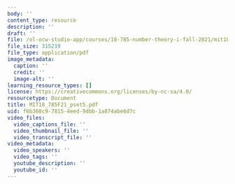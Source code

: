 ```yaml
---
body: ''
content_type: resource
description: ''
draft: ''
file: /ol-ocw-studio-app/courses/18-785-number-theory-i-fall-2021/mit18_785f21_pset5.pdf
file_size: 315219
file_type: application/pdf
image_metadata:
  caption: ''
  credit: ''
  image-alt: ''
learning_resource_types: []
license: https://creativecommons.org/licenses/by-nc-sa/4.0/
resourcetype: Document
title: MIT18_785F21_pset5.pdf
uid: f6b368c9-7815-4eed-9dbb-1a874abe6d7c
video_files:
  video_captions_file: ''
  video_thumbnail_file: ''
  video_transcript_file: ''
video_metadata:
  video_speakers: ''
  video_tags: ''
  youtube_description: ''
  youtube_id: ''
---
```

